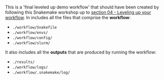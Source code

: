 This is a 'final leveled up demo workflow' that should have been created by following this Snakemake workshop up to [section 04 - Leveling up your workflow](https://nesi.github.io/snakemake_workshop/workshop_material/04_leveling_up_your_workflow.html). In includes all the files that comprise the **workflow**:

- `./workflow/Snakefile`
- `./workflow/envs/`
- `./workflow/config/`
- `./workflow/slurm/`

It also includes all the **outputs** that are produced by running the workflow:

- `./results/`
- `./workflow/logs/`
- `./workflow/.snakemake/log/`
